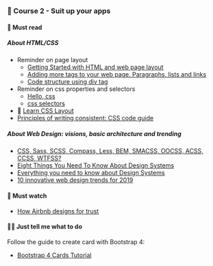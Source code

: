 ### 🍭 Course 2 - Suit up your apps

#### 📖 Must read

##### About HTML/CSS

* Reminder on page layout
    * [Getting Started with HTML and web page layout](https://medium.com/teach-yourself-web-development/your-first-day-learning-html-and-how-a-webpage-is-laid-out-41558ff08264#.w93jyhz16)
    * [Adding more tags to your web page. Paragraphs, lists and links](https://medium.com/@andygimma/lesson-2-adding-more-tags-to-your-web-page-9fbcac837b54)
    * [Code structure using div tag](https://medium.com/@andygimma/lesson-3-code-structure-using-div-1fd4236b02de)
* Reminder on css properties and selectors
    * [Hello, css](https://internetingishard.com/html-and-css/hello-css/)
    * [css selectors](https://internetingishard.com/html-and-css/css-selectors/)
* 🚀 [Learn CSS Layout](http://learnlayout.com/)
* [Principles of writing consistent: CSS code guide](http://codeguide.co/#css)


##### About Web Design: visions, basic architecture and trending

* [CSS, Sass, SCSS, Compass, Less, BEM, SMACSS, OOCSS, ACSS, CCSS, WTFSS?](https://www.leemunroe.com/css-sass-scss-bem-less/)
* [Eight Things You Need To Know About Design Systems
](https://medium.com/tradecraft-traction/eight-things-you-need-to-know-about-design-systems-bae8bd884b3b)
* [Everything you need to know about Design Systems](https://uxdesign.cc/everything-you-need-to-know-about-design-systems-54b109851969)
* [10 innovative web design trends for 2019](https://en.99designs.fr/blog/trends/web-design-trends-2019)

#### 🍿 Must watch

* [How Airbnb designs for trust](https://www.ted.com/talks/joe_gebbia_how_airbnb_designs_for_trust)

#### 👩‍💻 Just tell me what to do

Follow the guide to create card with Bootstrap 4:

* [Bootstrap 4 Cards Tutorial](https://www.webnots.com/bootstrap-4-cards-tutorial/)
